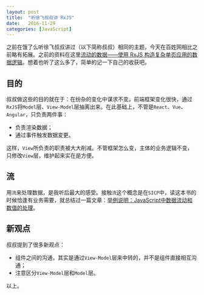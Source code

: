 ```yaml
---
layout: post
title:  "听徐飞叔叔讲 RxJS"
date:   2016-11-29
categories: [JavaScript]
---
```


之前在饿了么听徐飞叔叔讲过（以下简称叔叔）相同的主题，今天在百姓网相比之前略有拓展。之前的资料在这里[流动的数据——使用 RxJS 构造复杂单页应用的数据逻辑](https://zhuanlan.zhihu.com/p/23305264)。想着也听了这么多了，简单的记一下自己的收获吧。

## 目的

叔叔做这些的目的就在于：在纷杂的变化中谋求不变。前端框架变化很快，通过`RxJS`将`Model`层、`View-Model`层抽离出来。在此基础上，不管是`React`、`Vue`、`Angular`，只负责两件事：

- 负责渲染数据；
- 通过事件触发数据変更。

这样，`View`所负责的职责被大大削减。不管框架怎么变，主体的业务逻辑不变，只修改`View`层，维护起来实在是方便。

## 流

用`流`来处理数据，是我听后最大的感受。接触`流`这个概念是在`SICP`中，读这本书的时候恰逢有业务需要，就总结过一篇文章：[举例说明：JavaScript中数据流动和数值的处理](/2016-07-25/input-value-modify-validate-update.html)。

## 新观点

叔叔提到了很多新观点：

- 组件之间的沟通，其实是通过`View-Model`层来中转的，并不是组件直接相互沟通；
- 注意区分`View-Model`层和`Model`层。

以上。